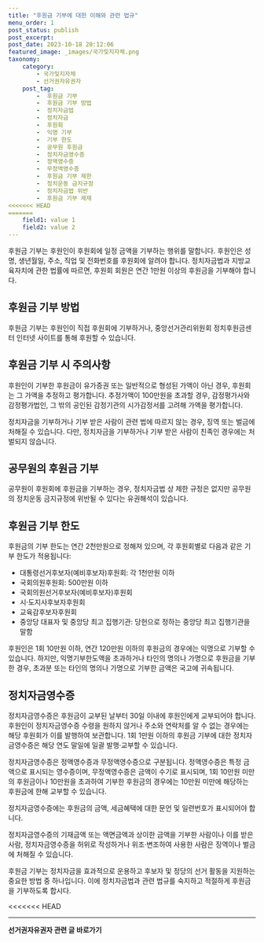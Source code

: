 ```yaml
---
title: "후원금 기부에 대한 이해와 관련 법규"
menu_order: 1
post_status: publish
post_excerpt: 
post_date: 2023-10-18 20:12:06
featured_image: _images/국가및지자체.png
taxonomy:
    category:
        - 국가및지자체
        - 선거권자유권자
    post_tag:
        -  후원금 기부
        -  후원금 기부 방법
        -  정치자금법
        -  정치자금
        -  후원회
        -  익명 기부
        -  기부 한도
        -  공무원 후원금
        -  정치자금영수증
        -  정액영수증
        -  무정액영수증
        -  후원금 기부 제한
        -  정치운동 금지규정
        -  정치자금법 위반
        -  후원금 기부 제재
<<<<<<< HEAD
=======
    field1: value 1
    field2: value 2
---
```



후원금 기부는 후원인이 후원회에 일정 금액을 기부하는 행위를 말합니다. 후원인은 성명, 생년월일, 주소, 직업 및 전화번호를 후원회에 알려야 합니다. 정치자금법과 지방교육자치에 관한 법률에 따르면, 후원회 회원은 연간 1만원 이상의 후원금을 기부해야 합니다.

## 후원금 기부 방법

후원금 기부는 후원인이 직접 후원회에 기부하거나, 중앙선거관리위원회 정치후원금센터 인터넷 사이트를 통해 후원할 수 있습니다.

## 후원금 기부 시 주의사항

후원인이 기부한 후원금이 유가증권 또는 일반적으로 형성된 가액이 아닌 경우, 후원회는 그 가액을 추정하고 평가합니다. 추정가액이 100만원을 초과할 경우, 감정평가사와 감정평가법인, 그 밖의 공인된 감정기관의 시가감정서를 고려해 가액을 평가합니다.

정치자금을 기부하거나 기부 받은 사람이 관련 법에 따르지 않는 경우, 징역 또는 벌금에 처해질 수 있습니다. 다만, 정치자금을 기부하거나 기부 받은 사람이 친족인 경우에는 처벌되지 않습니다.

## 공무원의 후원금 기부

공무원이 후원회에 후원금을 기부하는 경우, 정치자금법 상 제한 규정은 없지만 공무원의 정치운동 금지규정에 위반될 수 있다는 유권해석이 있습니다.

## 후원금 기부 한도

후원금의 기부 한도는 연간 2천만원으로 정해져 있으며, 각 후원회별로 다음과 같은 기부 한도가 적용됩니다:

- 대통령선거후보자(예비후보자)후원회: 각 1천만원 이하
- 국회의원후원회: 500만원 이하
- 국회의원선거후보자(예비후보자)후원회
- 시·도지사후보자후원회
- 교육감후보자후원회
- 중앙당 대표자 및 중앙당 최고 집행기관: 당헌으로 정하는 중앙당 최고 집행기관을 말함

후원인은 1회 10만원 이하, 연간 120만원 이하의 후원금의 경우에는 익명으로 기부할 수 있습니다. 하지만, 익명기부한도액을 초과하거나 타인의 명의나 가명으로 후원금을 기부한 경우, 초과분 또는 타인의 명의나 가명으로 기부한 금액은 국고에 귀속됩니다.

## 정치자금영수증

정치자금영수증은 후원금이 교부된 날부터 30일 이내에 후원인에게 교부되어야 합니다. 후원인이 정치자금영수증 수령을 원하지 않거나 주소와 연락처를 알 수 없는 경우에는 해당 후원회가 이를 발행하여 보관합니다. 1회 1만원 이하의 후원금 기부에 대한 정치자금영수증은 해당 연도 말일에 일괄 발행·교부할 수 있습니다.

정치자금영수증은 정액영수증과 무정액영수증으로 구분됩니다. 정액영수증은 특정 금액으로 표시되는 영수증이며, 무정액영수증은 금액이 수기로 표시되며, 1회 10만원 미만의 후원금이나 10만원을 초과하여 기부한 후원금의 경우에는 10만원 미만에 해당하는 후원금에 한해 교부할 수 있습니다.

정치자금영수증에는 후원금의 금액, 세금혜택에 대한 문언 및 일련번호가 표시되어야 합니다.

정치자금영수증의 기재금액 또는 액면금액과 상이한 금액을 기부한 사람이나 이를 받은 사람, 정치자금영수증을 허위로 작성하거나 위조·변조하여 사용한 사람은 징역이나 벌금에 처해질 수 있습니다.

후원금 기부는 정치자금을 효과적으로 운용하고 후보자 및 정당의 선거 활동을 지원하는 중요한 방법 중 하나입니다. 이에 정치자금법과 관련 법규를 숙지하고 적절하게 후원금을 기부하도록 합시다.

<<<<<<< HEAD



<!-- wp:separator -->
<hr class="wp-block-separator has-alpha-channel-opacity"/>
<!-- /wp:separator -->

<!-- wp:group {"backgroundColor":"base","layout":{"type":"constrained"}} -->
<div class="wp-block-group has-base-background-color has-background"><!-- wp:paragraph {"align":"center","fontSize":"large"} -->
<p class="has-text-align-center has-large-font-size"><strong>선거권자유권자 관련 글 바로가기</strong></p>
<!-- /wp:paragraph -->


<!-- wp:latest-posts
{"categories":[{"id":7202,"count":19,"description":"","link":"https://uknowlaw.com/category/%ec%84%a0%ea%b1%b0%ea%b6%8c%ec%9e%90%ec%9c%a0%ea%b6%8c%ec%9e%90/","name":"선거권자유권자","slug":"선거권자유권자","taxonomy":"category","parent":0,"meta":[],"_links":{"self":[{"href":"https://uknowlaw.com/wp-json/wp/v2/categories/7202"}],"collection":[{"href":"https://uknowlaw.com/wp-json/wp/v2/categories"}],"about":[{"href":"https://uknowlaw.com/wp-json/wp/v2/taxonomies/category"}],"wp:post_type":[{"href":"https://uknowlaw.com/wp-json/wp/v2/posts?categories=7202"}],"curies":[{"name":"wp","href":"https://api.w.org/{rel}","templated":true}]}}],"postsToShow":100,"excerptLength":28,"postLayout":"grid","columns":2,"featuredImageAlign":"left","featuredImageSizeSlug":"large","fontSize":"medium"} /--></div>
<!-- /wp:group -->